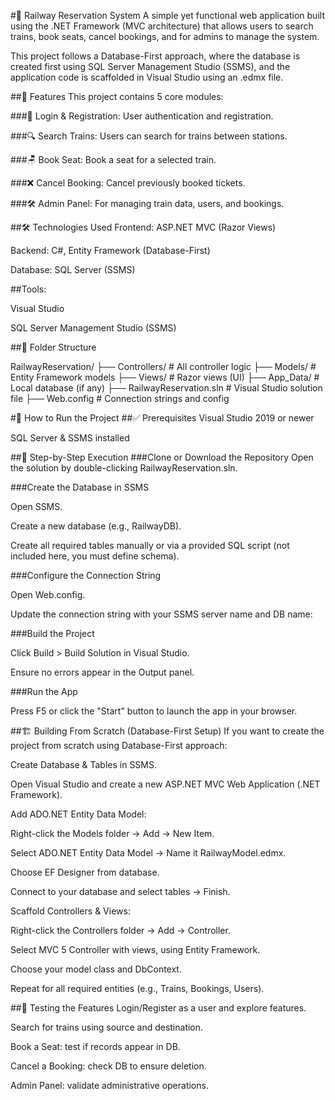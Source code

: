#🚆 Railway Reservation System 
A simple yet functional web application built using the .NET Framework (MVC architecture) that allows users to search trains, book seats, cancel bookings, and for admins to manage the system.

This project follows a Database-First approach, where the database is created first using SQL Server Management Studio (SSMS), and the application code is scaffolded in Visual Studio using an .edmx file.

##📌 Features
This project contains 5 core modules:

###🔐 Login & Registration: User authentication and registration.

###🔍 Search Trains: Users can search for trains between stations.

###🪑 Book Seat: Book a seat for a selected train.

###❌ Cancel Booking: Cancel previously booked tickets.

###🛠️ Admin Panel: For managing train data, users, and bookings.

##🛠️ Technologies Used
Frontend: ASP.NET MVC (Razor Views)

Backend: C#, Entity Framework (Database-First)

Database: SQL Server (SSMS)

##Tools:

Visual Studio

SQL Server Management Studio (SSMS)

##📂 Folder Structure

RailwayReservation/
├── Controllers/       # All controller logic
├── Models/            # Entity Framework models
├── Views/             # Razor views (UI)
├── App_Data/          # Local database (if any)
├── RailwayReservation.sln  # Visual Studio solution file
├── Web.config         # Connection strings and config

#🚀 How to Run the Project
##✅ Prerequisites
Visual Studio 2019 or newer

SQL Server & SSMS installed

##🔄 Step-by-Step Execution
###Clone or Download the Repository
Open the solution by double-clicking RailwayReservation.sln.

###Create the Database in SSMS

Open SSMS.

Create a new database (e.g., RailwayDB).

Create all required tables manually or via a provided SQL script (not included here, you must define schema).

###Configure the Connection String

Open Web.config.

Update the connection string with your SSMS server name and DB name:

<connectionStrings>
  <add name="RailwayDBEntities" 
       connectionString="metadata=res://*/Models.YourModel.csdl|res://*/Models.YourModel.ssdl|res://*/Models.YourModel.msl;provider=System.Data.SqlClient;provider connection string=&quot;data source=YOUR_SERVER_NAME;initial catalog=RailwayDB;integrated security=True;MultipleActiveResultSets=True;App=EntityFramework&quot;" 
       providerName="System.Data.EntityClient" />
</connectionStrings>
    
###Build the Project

Click Build > Build Solution in Visual Studio.

Ensure no errors appear in the Output panel.

###Run the App

Press F5 or click the "Start" button to launch the app in your browser.

##🏗️ Building From Scratch (Database-First Setup)
If you want to create the project from scratch using Database-First approach:

Create Database & Tables in SSMS.

Open Visual Studio and create a new ASP.NET MVC Web Application (.NET Framework).

Add ADO.NET Entity Data Model:

Right-click the Models folder → Add → New Item.

Select ADO.NET Entity Data Model → Name it RailwayModel.edmx.

Choose EF Designer from database.

Connect to your database and select tables → Finish.

Scaffold Controllers & Views:

Right-click the Controllers folder → Add → Controller.

Select MVC 5 Controller with views, using Entity Framework.

Choose your model class and DbContext.

Repeat for all required entities (e.g., Trains, Bookings, Users).

##🧪 Testing the Features
Login/Register as a user and explore features.

Search for trains using source and destination.

Book a Seat: test if records appear in DB.

Cancel a Booking: check DB to ensure deletion.

Admin Panel: validate administrative operations.
